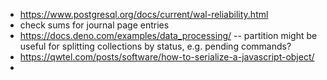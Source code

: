 * https://www.postgresql.org/docs/current/wal-reliability.html
* check sums for journal page entries
* https://docs.deno.com/examples/data_processing/ -- partition might be useful for splitting collections by status, e.g. pending commands?
* https://qwtel.com/posts/software/how-to-serialize-a-javascript-object/
* 